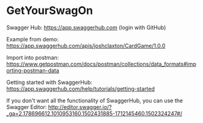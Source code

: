 # GetYourSwagOn
Swagger Hub: https://app.swaggerhub.com (login with GitHub)



Example from demo: https://app.swaggerhub.com/apis/joshclaxton/CardGame/1.0.0

Import into postman: https://www.getpostman.com/docs/postman/collections/data_formats#importing-postman-data

Getting started with SwaggerHub: https://app.swaggerhub.com/help/tutorials/getting-started

If you don't want all the functionality of SwaggerHub, you can use the Swagger Editor: http://editor.swagger.io/?_ga=2.178696612.1010953160.1502431885-1712145460.1502324247#/
